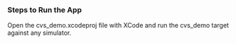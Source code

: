 ### Steps to Run the App

Open the cvs_demo.xcodeproj file with XCode and run the cvs_demo target against any simulator.
